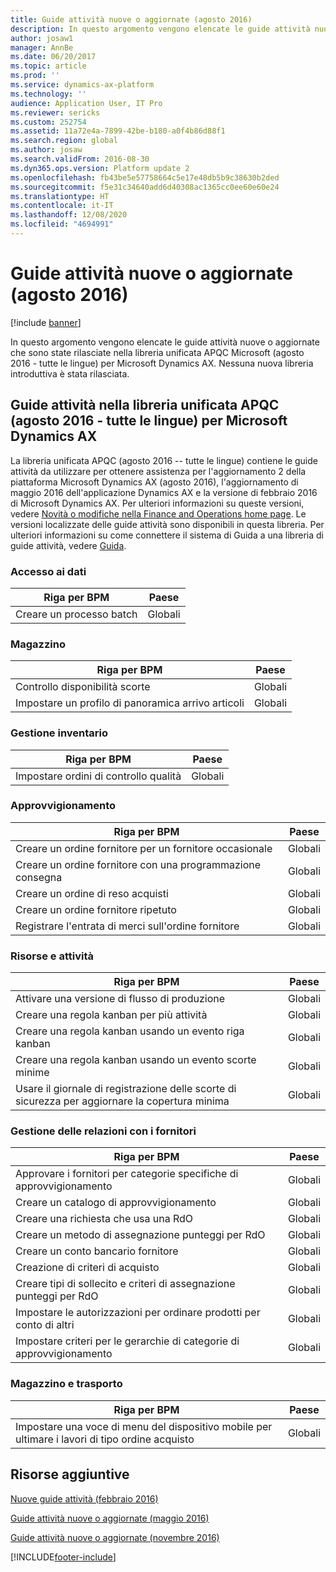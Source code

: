 ```yaml
---
title: Guide attività nuove o aggiornate (agosto 2016)
description: In questo argomento vengono elencate le guide attività nuove o aggiornate che sono state rilasciate nella libreria unificata APQC Microsoft (agosto 2016 - tutte le lingue) per Microsoft Dynamics AX. Nessuna nuova libreria introduttiva è stata rilasciata.
author: josaw1
manager: AnnBe
ms.date: 06/20/2017
ms.topic: article
ms.prod: ''
ms.service: dynamics-ax-platform
ms.technology: ''
audience: Application User, IT Pro
ms.reviewer: sericks
ms.custom: 252754
ms.assetid: 11a72e4a-7899-42be-b180-a0f4b86d88f1
ms.search.region: global
ms.author: josaw
ms.search.validFrom: 2016-08-30
ms.dyn365.ops.version: Platform update 2
ms.openlocfilehash: fb43be5e57758664c5e17e48db5b9c38630b2ded
ms.sourcegitcommit: f5e31c34640add6d40308ac1365cc0ee60e60e24
ms.translationtype: HT
ms.contentlocale: it-IT
ms.lasthandoff: 12/08/2020
ms.locfileid: "4694991"
---
```

# <a name="new-or-updated-task-guides-august-2016"></a>Guide attività nuove o aggiornate (agosto 2016)

[!include [banner](../includes/banner.md)]

In questo argomento vengono elencate le guide attività nuove o aggiornate che sono state rilasciate nella libreria unificata APQC Microsoft (agosto 2016 - tutte le lingue) per Microsoft Dynamics AX. Nessuna nuova libreria introduttiva è stata rilasciata.

## <a name="task-guides-in-the-august-2016---all-languages-apqc-unified-library-for-microsoft-dynamics-ax"></a>Guide attività nella libreria unificata APQC (agosto 2016 - tutte le lingue) per Microsoft Dynamics AX

La libreria unificata APQC (agosto 2016 -- tutte le lingue) contiene le guide attività da utilizzare per ottenere assistenza per l'aggiornamento 2 della piattaforma Microsoft Dynamics AX (agosto 2016), l'aggiornamento di maggio 2016 dell'applicazione Dynamics AX e la versione di febbraio 2016 di Microsoft Dynamics AX. Per ulteriori informazioni su queste versioni, vedere [Novità o modifiche nella Finance and Operations home page](whats-new-changed.md). Le versioni localizzate delle guide attività sono disponibili in questa libreria. Per ulteriori informazioni su come connettere il sistema di Guida a una libreria di guide attività, vedere [Guida](help-overview.md).

### <a name="data-access"></a>Accesso ai dati

| Riga per BPM           | Paese |
|--------------------|----------------|
| Creare un processo batch | Globali         |

### <a name="inventory"></a>Magazzino

| Riga per BPM                                | Paese |
|-----------------------------------------|----------------|
| Controllo disponibilità scorte         | Globali         |
| Impostare un profilo di panoramica arrivo articoli | Globali         |

### <a name="inventory-management"></a>Gestione inventario

| Riga per BPM              | Paese |
|-----------------------|----------------|
| Impostare ordini di controllo qualità | Globali         |

### <a name="procurement"></a>Approvvigionamento

| Riga per BPM                                          | Paese |
|---------------------------------------------------|----------------|
| Creare un ordine fornitore per un fornitore occasionale   | Globali         |
| Creare un ordine fornitore con una programmazione consegna  | Globali         |
| Creare un ordine di reso acquisti                    | Globali         |
| Creare un ordine fornitore ripetuto                    | Globali         |
| Registrare l'entrata di merci sull'ordine fornitore | Globali         |

### <a name="resource-and-activities"></a>Risorse e attività

| Riga per BPM                                                | Paese |
|---------------------------------------------------------|----------------|
| Attivare una versione di flusso di produzione                      | Globali         |
| Creare una regola kanban per più attività            | Globali         |
| Creare una regola kanban usando un evento riga kanban          | Globali         |
| Creare una regola kanban usando un evento scorte minime        | Globali         |
| Usare il giornale di registrazione delle scorte di sicurezza per aggiornare la copertura minima | Globali         |

### <a name="supplier-relationship-management"></a>Gestione delle relazioni con i fornitori

| Riga per BPM                                                           | Paese |
|--------------------------------------------------------------------|----------------|
| Approvare i fornitori per categorie specifiche di approvvigionamento                | Globali         |
| Creare un catalogo di approvvigionamento                                       | Globali         |
| Creare una richiesta che usa una RdO                              | Globali         |
| Creare un metodo di assegnazione punteggi per RdO                                   | Globali         |
| Creare un conto bancario fornitore                                       | Globali         |
| Creazione di criteri di acquisto                                         | Globali         |
| Creare tipi di sollecito e criteri di assegnazione punteggi per RdO            | Globali         |
| Impostare le autorizzazioni per ordinare prodotti per conto di altri | Globali         |
| Impostare criteri per le gerarchie di categorie di approvvigionamento               | Globali         |

### <a name="warehouse-and-transportation"></a>Magazzino e trasporto

| Riga per BPM                                                                    | Paese |
|-----------------------------------------------------------------------------|----------------|
| Impostare una voce di menu del dispositivo mobile per ultimare i lavori di tipo ordine acquisto | Globali         |

## <a name="additional-resources"></a>Risorse aggiuntive

[Nuove guide attività (febbraio 2016)](new-task-guides-available-february-2016.md)

[Guide attività nuove o aggiornate (maggio 2016)](new-updated-task-guides-available-may-2016.md)

[Guide attività nuove o aggiornate (novembre 2016)](new-task-guides-november-2016.md)


[!INCLUDE[footer-include](../../../includes/footer-banner.md)]